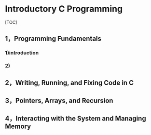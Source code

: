 # Introductory C Programming

[TOC]



## 1，**Programming Fundamentals**

### 1)introduction



### 2)

## 2，**Writing, Running, and Fixing Code in C**



## 3，**Pointers, Arrays, and Recursion**



## 4，**Interacting with the System and Managing Memory**

